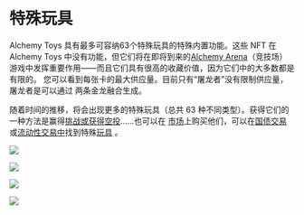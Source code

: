 # 特殊玩具

Alchemy Toys 具有最多可容纳63个特殊玩具的特殊内置功能。这些 NFT 在 Alchemy Toys 中没有功能，但它们将在即将到来的[Alchemy Arena](https://gat.network/alchemy-arena/)（竞技场）游戏中发挥重要作用——而且它们具有很高的收藏价值，因为它们中的大多数都是有限的。 您可以看到每张卡的最大供应量。目前只有“屠龙者”没有限制供应量，屠龙者是可以通过 两条金龙融合生成。

随着时间的推移，将会出现更多的特殊玩具（总共 63 种不同类型）。获得它们的一种方法是赢得[挑战或获得空投](https://gat.network/challenges-nft-airdrops/)……也可以在 [市场](https://minted.vodka/)上购买他们，可以在[国债交易](https://gat.network/watch-out-collectors-special-toys-available-at-minted-vodka-very-soon/) 或[流动性交易中](https://gat.network/win-win-buy-special-toys-with-a-discount-secure-liquidity-for-gat/)找到特殊[玩具](https://gat.network/win-win-buy-special-toys-with-a-discount-secure-liquidity-for-gat/) 。

![](https://gat.network/wp-content/uploads/2021/08/09-300x206.png)

![](https://gat.network/wp-content/uploads/2021/08/10-300x202.jpg)

![](https://gat.network/wp-content/uploads/2021/08/11-1-300x147.png)

![](https://gat.network/wp-content/uploads/2021/08/12-300x131.png)

